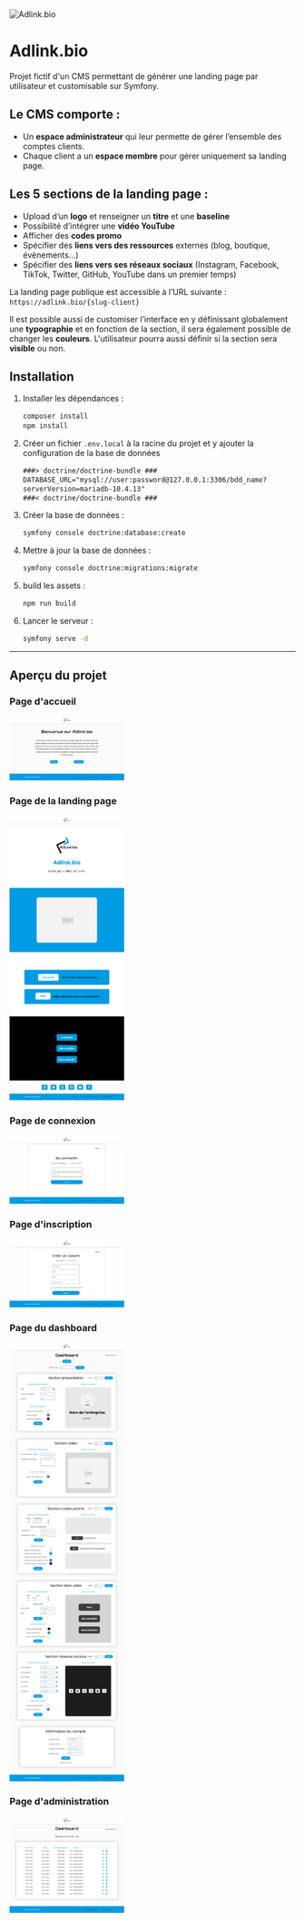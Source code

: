 <img src="public/img/favicon.svg" alt="Adlink.bio" width="100"/>

# Adlink.bio
Projet fictif d'un CMS permettant de générer une landing page par utilisateur et customisable sur Symfony.

## Le CMS comporte :
- Un **espace administrateur** qui leur permette de gérer l’ensemble des comptes clients.
- Chaque client a un **espace membre** pour gérer uniquement sa landing page.

## Les 5 sections de la landing page :
- Upload d’un **logo** et renseigner un **titre** et une **baseline**
- Possibilité d’intégrer une **vidéo YouTube**
- Afficher des **codes promo**
- Spécifier des **liens vers des ressources** externes (blog, boutique, évènements…)
- Spécifier des **liens vers ses réseaux sociaux** (Instagram, Facebook, TikTok, Twitter, GitHub, YouTube dans un premier temps)

La landing page publique est accessible à l’URL suivante : `https://adlink.bio/{slug-client}`

Il est possible aussi de customiser l’interface en y définissant globalement une **typographie** et en fonction de la section, il sera également possible de changer les **couleurs**.
L'utilisateur pourra aussi définir si la section sera **visible** ou non.

## Installation

  1. Installer les dépendances :

      ```bash
      composer install
      npm install
      ```

  2. Créer un fichier `.env.local` à la racine du projet et y ajouter la configuration de la base de données

      ```env
      ###> doctrine/doctrine-bundle ###
      DATABASE_URL="mysql://user:password@127.0.0.1:3306/bdd_name?serverVersion=mariadb-10.4.13"
      ###< doctrine/doctrine-bundle ###
      ```

  3. Créer la base de données :

      ```bash
      symfony console doctrine:database:create
      ```

  4. Mettre à jour la base de données :

      ```bash
      symfony console doctrine:migrations:migrate
      ```

  5. build les assets :

      ```bash
      npm run build
      ```

  6. Lancer le serveur :

      ```bash
      symfony serve -d
      ```

---
## Aperçu du projet

### Page d'accueil

<img src="public/img/home.png" alt="Page d'accueil" width="40%"/>

### Page de la landing page

<img src="public/img/landing-page.png" alt="Page de la landing page" width="40%"/>

### Page de connexion

<img src="public/img/login.png" alt="Page de connexion" width="40%"/>

### Page d'inscription

<img src="public/img/register.png" alt="Page d'inscription" width="40%"/>

### Page du dashboard

<img src="public/img/dashboard.png" alt="Page du dashboard" width="40%"/>

### Page d'administration

<img src="public/img/admin.png" alt="Page d'administration" width="40%"/>
